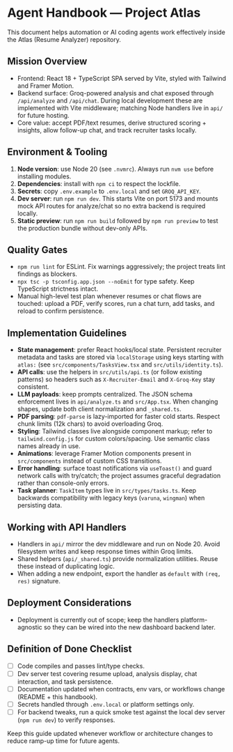 # Agent Handbook — Project Atlas

This document helps automation or AI coding agents work effectively inside the Atlas (Resume Analyzer) repository.

## Mission Overview
- Frontend: React 18 + TypeScript SPA served by Vite, styled with Tailwind and Framer Motion.
- Backend surface: Groq-powered analysis and chat exposed through `/api/analyze` and `/api/chat`. During local development these are implemented with Vite middleware; matching Node handlers live in `api/` for future hosting.
- Core value: accept PDF/text resumes, derive structured scoring + insights, allow follow-up chat, and track recruiter tasks locally.

## Environment & Tooling
1. **Node version**: use Node 20 (see `.nvmrc`). Always run `nvm use` before installing modules.
2. **Dependencies**: install with `npm ci` to respect the lockfile.
3. **Secrets**: copy `.env.example` to `.env.local` and set `GROQ_API_KEY`.
4. **Dev server**: run `npm run dev`. This starts Vite on port 5173 and mounts mock API routes for analyze/chat so no extra backend is required locally.
5. **Static preview**: run `npm run build` followed by `npm run preview` to test the production bundle without dev-only APIs.

## Quality Gates
- `npm run lint` for ESLint. Fix warnings aggressively; the project treats lint findings as blockers.
- `npx tsc -p tsconfig.app.json --noEmit` for type safety. Keep TypeScript strictness intact.
- Manual high-level test plan whenever resumes or chat flows are touched: upload a PDF, verify scores, run a chat turn, add tasks, and reload to confirm persistence.

## Implementation Guidelines
- **State management**: prefer React hooks/local state. Persistent recruiter metadata and tasks are stored via `localStorage` using keys starting with `atlas:` (see `src/components/TasksView.tsx` and `src/utils/identity.ts`).
- **API calls**: use the helpers in `src/utils/api.ts` (or follow existing patterns) so headers such as `X-Recruiter-Email` and `X-Groq-Key` stay consistent.
- **LLM payloads**: keep prompts centralized. The JSON schema enforcement lives in `api/analyze.ts` and `src/App.tsx`. When changing shapes, update both client normalization and `_shared.ts`.
- **PDF parsing**: `pdf-parse` is lazy-imported for faster cold starts. Respect chunk limits (12k chars) to avoid overloading Groq.
- **Styling**: Tailwind classes live alongside component markup; refer to `tailwind.config.js` for custom colors/spacing. Use semantic class names already in use.
- **Animations**: leverage Framer Motion components present in `src/components` instead of custom CSS transitions.
- **Error handling**: surface toast notifications via `useToast()` and guard network calls with try/catch; the project assumes graceful degradation rather than console-only errors.
- **Task planner**: `TaskItem` types live in `src/types/tasks.ts`. Keep backwards compatibility with legacy keys (`varuna`, `wingman`) when persisting data.

## Working with API Handlers
- Handlers in `api/` mirror the dev middleware and run on Node 20. Avoid filesystem writes and keep response times within Groq limits.
- Shared helpers (`api/_shared.ts`) provide normalization utilities. Reuse these instead of duplicating logic.
- When adding a new endpoint, export the handler as `default` with `(req, res)` signature.

## Deployment Considerations
- Deployment is currently out of scope; keep the handlers platform-agnostic so they can be wired into the new dashboard backend later.

## Definition of Done Checklist
- [ ] Code compiles and passes lint/type checks.
- [ ] Dev server test covering resume upload, analysis display, chat interaction, and task persistence.
- [ ] Documentation updated when contracts, env vars, or workflows change (README + this handbook).
- [ ] Secrets handled through `.env.local` or platform settings only.
- [ ] For backend tweaks, run a quick smoke test against the local dev server (`npm run dev`) to verify responses.

Keep this guide updated whenever workflow or architecture changes to reduce ramp-up time for future agents.
